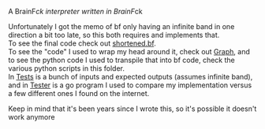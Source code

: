 A BrainF*ck interpreter written in BrainF*ck  

Unfortunately I got the memo of bf only having an infinite band in one direction a bit too late, so this both requires and implements that.  
To see the final code check out [shortened.bf](https://github.com/ITR13/BrainF-ck-Interpreter/blob/master/shortened.bf).  
To see the "code" I used to wrap my head around it, check out [Graph](https://github.com/ITR13/BrainF-ck-Interpreter/tree/master/Graph), and to see the python code I used to transpile that into bf code, check the various python scripts in this folder.  
In [Tests](https://github.com/ITR13/BrainF-ck-Interpreter/tree/master/Tests) is a bunch of inputs and expected outputs (assumes infinite band), and in [Tester](https://github.com/ITR13/BrainF-ck-Interpreter/tree/master/Tester) is a go program I used to compare my implementation versus a few different ones I found on the internet.  

Keep in mind that it's been years since I wrote this, so it's possible it doesn't work anymore

